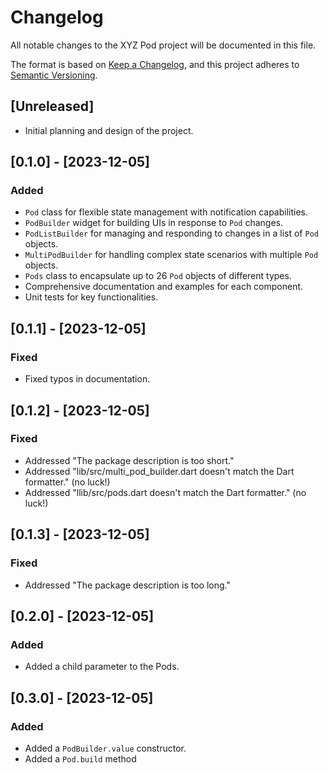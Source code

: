 # Changelog

All notable changes to the XYZ Pod project will be documented in this file.

The format is based on [Keep a Changelog](https://keepachangelog.com/en/1.0.0/),
and this project adheres to [Semantic Versioning](https://semver.org/spec/v2.0.0.html).

## [Unreleased]

- Initial planning and design of the project.

## [0.1.0] - [2023-12-05]

### Added

- `Pod` class for flexible state management with notification capabilities.
- `PodBuilder` widget for building UIs in response to `Pod` changes.
- `PodListBuilder` for managing and responding to changes in a list of `Pod` objects.
- `MultiPodBuilder` for handling complex state scenarios with multiple `Pod` objects.
- `Pods` class to encapsulate up to 26 `Pod` objects of different types.
- Comprehensive documentation and examples for each component.
- Unit tests for key functionalities.

## [0.1.1] - [2023-12-05]

### Fixed

- Fixed typos in documentation.

## [0.1.2] - [2023-12-05]

### Fixed

- Addressed "The package description is too short."
- Addressed "lib/src/multi_pod_builder.dart doesn't match the Dart formatter." (no luck!)
- Addressed "llib/src/pods.dart doesn't match the Dart formatter." (no luck!)

## [0.1.3] - [2023-12-05]

### Fixed

- Addressed "The package description is too long."

## [0.2.0] - [2023-12-05]

### Added

- Added a child parameter to the Pods.

## [0.3.0] - [2023-12-05]

### Added

- Added a `PodBuilder.value` constructor.
- Added a `Pod.build` method
